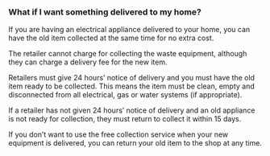 ###  **What if I want something delivered to my home?**

If you are having an electrical appliance delivered to your home, you can have
the old item collected at the same time for no extra cost.

The retailer cannot charge for collecting the waste equipment, although they
can charge a delivery fee for the new item.

Retailers must give 24 hours’ notice of delivery and you must have the old
item ready to be collected. This means the item must be clean, empty and
disconnected from all electrical, gas or water systems (if appropriate).

If a retailer has not given 24 hours’ notice of delivery and an old appliance
is not ready for collection, they must return to collect it within 15 days.

If you don’t want to use the free collection service when your new equipment
is delivered, you can return your old item to the shop at any time.
